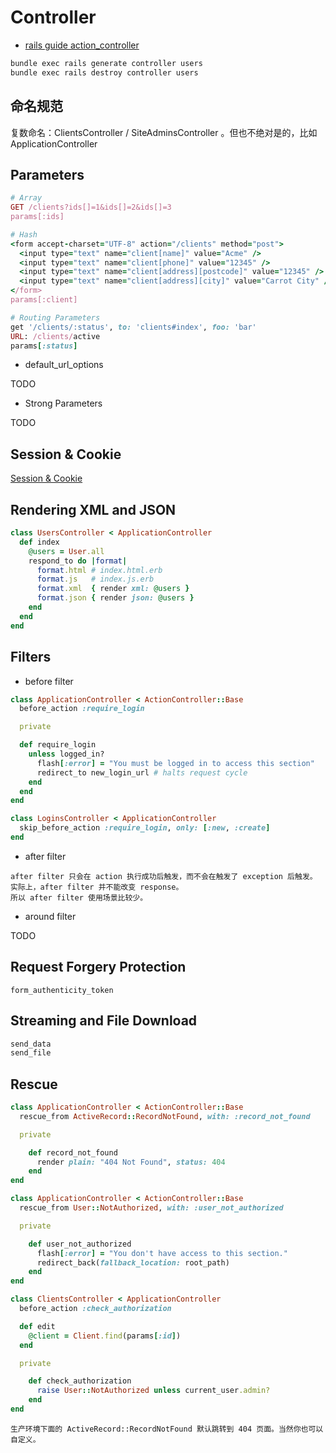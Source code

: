 # Controller

- [rails guide action_controller](https://guides.rubyonrails.org/action_controller_overview.html)

```bash
bundle exec rails generate controller users
bundle exec rails destroy controller users
```

## 命名规范

复数命名：ClientsController / SiteAdminsController 。但也不绝对是的，比如 ApplicationController

## Parameters

```ruby
# Array
GET /clients?ids[]=1&ids[]=2&ids[]=3
params[:ids]
```

```ruby
# Hash
<form accept-charset="UTF-8" action="/clients" method="post">
  <input type="text" name="client[name]" value="Acme" />
  <input type="text" name="client[phone]" value="12345" />
  <input type="text" name="client[address][postcode]" value="12345" />
  <input type="text" name="client[address][city]" value="Carrot City" />
</form>
params[:client]
```

```ruby
# Routing Parameters
get '/clients/:status', to: 'clients#index', foo: 'bar'
URL: /clients/active
params[:status]
```

- default_url_options

TODO

- Strong Parameters

TODO

## Session & Cookie

[Session & Cookie](session_cookie.md)

## Rendering XML and JSON

```ruby
class UsersController < ApplicationController
  def index
    @users = User.all
    respond_to do |format|
      format.html # index.html.erb
      format.js   # index.js.erb
      format.xml  { render xml: @users }
      format.json { render json: @users }
    end
  end
end
```

## Filters

- before filter

```ruby
class ApplicationController < ActionController::Base
  before_action :require_login

  private

  def require_login
    unless logged_in?
      flash[:error] = "You must be logged in to access this section"
      redirect_to new_login_url # halts request cycle
    end
  end
end

class LoginsController < ApplicationController
  skip_before_action :require_login, only: [:new, :create]
end
```

- after filter

```
after filter 只会在 action 执行成功后触发，而不会在触发了 exception 后触发。
实际上，after filter 并不能改变 response。
所以 after filter 使用场景比较少。
```

- around filter

TODO

## Request Forgery Protection

```
form_authenticity_token
```

## Streaming and File Download

```ruby
send_data
send_file
```

## Rescue

```ruby
class ApplicationController < ActionController::Base
  rescue_from ActiveRecord::RecordNotFound, with: :record_not_found

  private

    def record_not_found
      render plain: "404 Not Found", status: 404
    end
end
```

```ruby
class ApplicationController < ActionController::Base
  rescue_from User::NotAuthorized, with: :user_not_authorized

  private

    def user_not_authorized
      flash[:error] = "You don't have access to this section."
      redirect_back(fallback_location: root_path)
    end
end

class ClientsController < ApplicationController
  before_action :check_authorization

  def edit
    @client = Client.find(params[:id])
  end

  private

    def check_authorization
      raise User::NotAuthorized unless current_user.admin?
    end
end
```

```
生产环境下面的 ActiveRecord::RecordNotFound 默认跳转到 404 页面。当然你也可以自定义。
```
